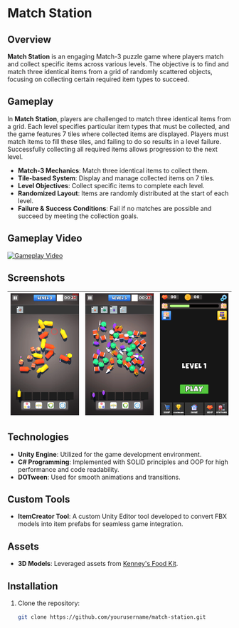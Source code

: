 # Match Station

## Overview

**Match Station** is an engaging Match-3 puzzle game where players match and collect specific items across various levels. The objective is to find and match three identical items from a grid of randomly scattered objects, focusing on collecting certain required item types to succeed.

## Gameplay

In **Match Station**, players are challenged to match three identical items from a grid. Each level specifies particular item types that must be collected, and the game features 7 tiles where collected items are displayed. Players must match items to fill these tiles, and failing to do so results in a level failure. Successfully collecting all required items allows progression to the next level.

- **Match-3 Mechanics**: Match three identical items to collect them.
- **Tile-based System**: Display and manage collected items on 7 tiles.
- **Level Objectives**: Collect specific items to complete each level.
- **Randomized Layout**: Items are randomly distributed at the start of each level.
- **Failure & Success Conditions**: Fail if no matches are possible and succeed by meeting the collection goals.

## Gameplay Video

[![Gameplay Video](https://img.youtube.com/vi/du_ytklzoSc/0.jpg)](https://www.youtube.com/watch?v=du_ytklzoSc)

## Screenshots

| ![Screenshot 1](MessyMatch3D/Assets/ScreenShoots/Level_3.png) | ![Screenshot 2](MessyMatch3D/Assets/ScreenShoots/Level_5.png) | ![Screenshot 3](MessyMatch3D/Assets/ScreenShoots/MainMenu.png) |
|:------------------------------------:|:------------------------------------:|:------------------------------------:|

## Technologies

- **Unity Engine**: Utilized for the game development environment.
- **C# Programming**: Implemented with SOLID principles and OOP for high performance and code readability.
- **DOTween**: Used for smooth animations and transitions.

## Custom Tools

- **ItemCreator Tool**: A custom Unity Editor tool developed to convert FBX models into item prefabs for seamless game integration.

## Assets

- **3D Models**: Leveraged assets from [Kenney's Food Kit](https://kenney.nl/assets/food-kit).

## Installation

1. Clone the repository:
   ```bash
   git clone https://github.com/yourusername/match-station.git

